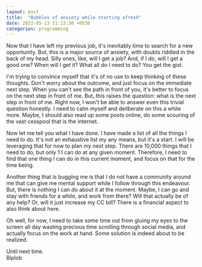 ```yaml
---
layout: post
title:  "Bubbles of anxiety while starting afresh"
date: 2022-05-23 11:13:30 +0530
categories: programming
---
```


Now that I have left my previous job, it's inevitably time to search for a new opportunity. But, this is a major source of anxiety, with doubts riddled in the back of my head. Silly ones, like, will I get a job? And, if I do, will I get a good one? When will I get it? What all do I need to do? You get the gist.

I'm trying to convince myself that it's of no use to keep thinking of these thoughts. Don't worry about the outcome, and just focus on the immediate next step. When you can't see the path in front of you, it's better to focus on the next step in front of me. But, this raises the question: what is the next step in front of me. Right now, I won't be able to answer even this trivial question honestly. I need to calm myself and deliberate on this a while more. Maybe, I should also read up some posts online, do some scouring of the vast cesspool that is the internet.

Now let me tell you what I have done. I have made a list of all the things I need to do. It's not an exhaustive list my any means, but it's a start. I will be leveraging that for now to plan my next step. There are 10,000 things that I need to do, but only 1 I can do at any given moment. Therefore, I need to find that one thing I can do in this current moment, and focus on that for the time being.

Another thing that is bugging me is that I do not have a community around me that can give me mental support while I follow through this endeavour. But, there is nothing I can do about it at the moment. Maybe, I can go and stay with friends for a while, and work from there? Will that actually be of any help? Or, will it just increase my CC bill? There is a financial aspect to also think about here.

Oh well, for now, I need to take some time out from gluing my eyes to the screen all day wasting precious time scrolling through social media, and actually focus on the work at hand. Some solution is indeed about to be realized.

Until next time. <br>
Biplob
